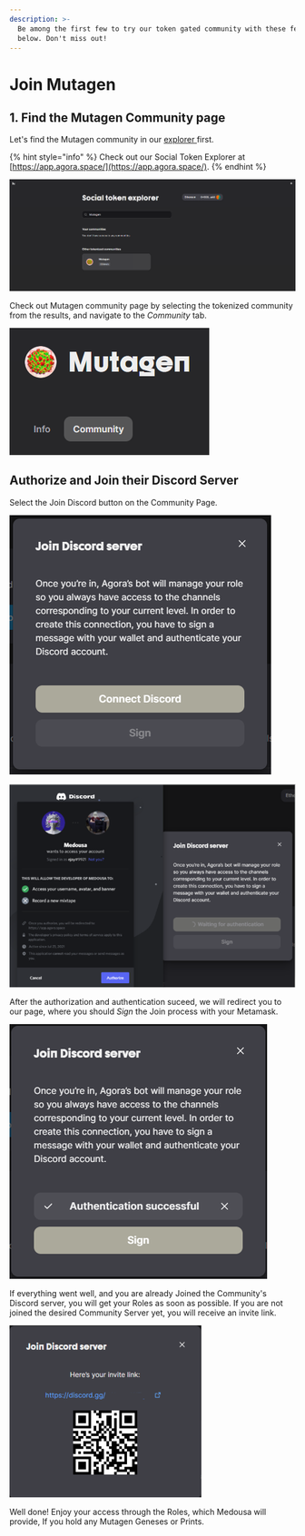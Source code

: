 ```yaml
---
description: >-
  Be among the first few to try our token gated community with these few steps
  below. Don't miss out!
---
```


# Join Mutagen

## 1. Find the Mutagen Community page

Let's find the Mutagen community in our [explorer ](https://app.agora.space/)first.

{% hint style="info" %}
Check out our Social Token Explorer at [https://app.agora.space/](https://app.agora.space/).
{% endhint %}

![Search for MUTAGEN community](../.gitbook/assets/image%20%2830%29.png)

Check out Mutagen community page by selecting the tokenized community from the results, and navigate to the _Community_ tab.

![Select Community from the navigation bar above](../.gitbook/assets/image%20%2829%29.png)

## Authorize and Join their Discord Server

Select the Join Discord button on the Community Page.

![Connect your Discord account](../.gitbook/assets/image%20%2832%29.png)

![Authorize Medousa to access your username, avatar and banner](../.gitbook/assets/image%20%2831%29.png)

After the authorization and authentication suceed, we will redirect you to our page, where you should _Sign_ the Join process with your Metamask.

![Sign the transaction to receive your Invite Link and Roles](../.gitbook/assets/image%20%2834%29.png)

If everything went well, and you are already Joined the Community's Discord server, you will get your Roles as soon as possible. If you are not joined the desired Community Server yet, you will receive an invite link.

![Join Discord through the Invite Link](../.gitbook/assets/image%20%2836%29.png)

Well done! Enjoy your access through the Roles, which Medousa will provide, If you hold any Mutagen Geneses or Prints.

